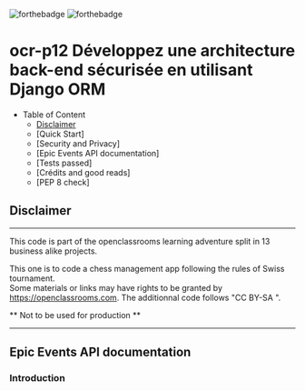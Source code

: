 ![forthebadge](https://forthebadge.com/images/badges/cc-0.svg)
![forthebadge](https://forthebadge.com/images/badges/made-with-python.svg)  



# ocr-p12 Développez une architecture back-end sécurisée en utilisant Django ORM

- Table of Content
  - [Disclaimer](#disclaimer)
  - [Quick Start]
  - [Security and Privacy]
  - [Epic Events API documentation]
  - [Tests passed]
  - [Crédits and good reads]
  - [PEP 8 check]


  
## Disclaimer

---

This code is part of the openclassrooms learning adventure split in 13 business alike projects.  
  
  
This one is to code a chess management app following the rules of Swiss tournament.  
Some materials or links may have rights to be granted by https://openclassrooms.com. 
The additionnal code follows "CC BY-SA ".
  
** Not to be used for production **  

---

## Epic Events API documentation

### Introduction
